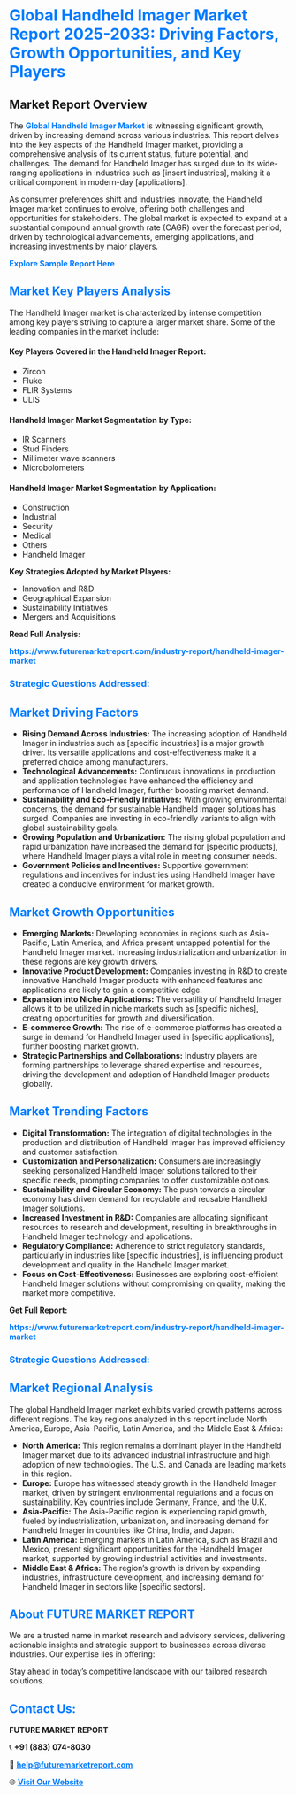 <h1 style="color: #007BFF;">Global Handheld Imager Market Report 2025-2033: Driving Factors, Growth Opportunities, and Key Players</h1>

<section id="overview">
<h2>Market Report Overview</h2>
<p>The <a href="https://www.futuremarketreport.com/industry-report/handheld-imager-market" style="color: #007BFF; text-decoration: none;"><strong>Global Handheld Imager Market</strong></a> is witnessing significant growth, driven by increasing demand across various industries. This report delves into the key aspects of the Handheld Imager market, providing a comprehensive analysis of its current status, future potential, and challenges. The demand for Handheld Imager has surged due to its wide-ranging applications in industries such as [insert industries], making it a critical component in modern-day [applications].</p>
<p>As consumer preferences shift and industries innovate, the Handheld Imager market continues to evolve, offering both challenges and opportunities for stakeholders. The global market is expected to expand at a substantial compound annual growth rate (CAGR) over the forecast period, driven by technological advancements, emerging applications, and increasing investments by major players.</p>
</section>

<section id="overview">
<p><a href="https://www.futuremarketreport.com/request-sample/reportId=120556" style="color: #007BFF; text-decoration: none;"><strong>Explore Sample Report Here</strong></a></p>
</section>

<section id="key-players">
<h2 style="color: #007BFF;">Market Key Players Analysis</h2>
<p>The Handheld Imager market is characterized by intense competition among key players striving to capture a larger market share. Some of the leading companies in the market include:</p>
<h4>Key Players Covered in the Handheld Imager Report:</h4>
<ul><li>Zircon</li><li>Fluke</li><li>FLIR Systems</li><li>ULIS</li></ul>
<h4>Handheld Imager Market Segmentation by Type:</h4>
<ul><li>IR Scanners</li><li>Stud Finders</li><li>Millimeter wave scanners</li><li>Microbolometers</li></ul>

<h4>Handheld Imager Market Segmentation by Application:</h4>
<ul><li>Construction</li><li>Industrial</li><li>Security</li><li>Medical</li><li>Others</li><li>Handheld Imager</li></ul>
<p><strong>Key Strategies Adopted by Market Players:</strong></p>
<ul>
<li>Innovation and R&D</li>
<li>Geographical Expansion</li>
<li>Sustainability Initiatives</li>
<li>Mergers and Acquisitions</li>
</ul>
</section>

<section>
<p><strong>Read Full Analysis: </strong></p><a href="https://www.futuremarketreport.com/industry-report/handheld-imager-market" style="color: #007BFF; text-decoration: none;"><strong>https://www.futuremarketreport.com/industry-report/handheld-imager-market</strong></a>
<h3 style="color: #007BFF;">Strategic Questions Addressed:</h3>
</section>

<section id="driving-factors">
<h2 style="color: #007BFF;">Market Driving Factors</h2>
<ul>
<li><strong>Rising Demand Across Industries:</strong> The increasing adoption of Handheld Imager in industries such as [specific industries] is a major growth driver. Its versatile applications and cost-effectiveness make it a preferred choice among manufacturers.</li>
<li><strong>Technological Advancements:</strong> Continuous innovations in production and application technologies have enhanced the efficiency and performance of Handheld Imager, further boosting market demand.</li>
<li><strong>Sustainability and Eco-Friendly Initiatives:</strong> With growing environmental concerns, the demand for sustainable Handheld Imager solutions has surged. Companies are investing in eco-friendly variants to align with global sustainability goals.</li>
<li><strong>Growing Population and Urbanization:</strong> The rising global population and rapid urbanization have increased the demand for [specific products], where Handheld Imager plays a vital role in meeting consumer needs.</li>
<li><strong>Government Policies and Incentives:</strong> Supportive government regulations and incentives for industries using Handheld Imager have created a conducive environment for market growth.</li>
</ul>
</section>

<section id="growth-opportunities">
<h2 style="color: #007BFF;">Market Growth Opportunities</h2>
<ul>
<li><strong>Emerging Markets:</strong> Developing economies in regions such as Asia-Pacific, Latin America, and Africa present untapped potential for the Handheld Imager market. Increasing industrialization and urbanization in these regions are key growth drivers.</li>
<li><strong>Innovative Product Development:</strong> Companies investing in R&D to create innovative Handheld Imager products with enhanced features and applications are likely to gain a competitive edge.</li>
<li><strong>Expansion into Niche Applications:</strong> The versatility of Handheld Imager allows it to be utilized in niche markets such as [specific niches], creating opportunities for growth and diversification.</li>
<li><strong>E-commerce Growth:</strong> The rise of e-commerce platforms has created a surge in demand for Handheld Imager used in [specific applications], further boosting market growth.</li>
<li><strong>Strategic Partnerships and Collaborations:</strong> Industry players are forming partnerships to leverage shared expertise and resources, driving the development and adoption of Handheld Imager products globally.</li>
</ul>
</section>

<section id="trending-factors">
<h2 style="color: #007BFF;">Market Trending Factors</h2>
<ul>
<li><strong>Digital Transformation:</strong> The integration of digital technologies in the production and distribution of Handheld Imager has improved efficiency and customer satisfaction.</li>
<li><strong>Customization and Personalization:</strong> Consumers are increasingly seeking personalized Handheld Imager solutions tailored to their specific needs, prompting companies to offer customizable options.</li>
<li><strong>Sustainability and Circular Economy:</strong> The push towards a circular economy has driven demand for recyclable and reusable Handheld Imager solutions.</li>
<li><strong>Increased Investment in R&D:</strong> Companies are allocating significant resources to research and development, resulting in breakthroughs in Handheld Imager technology and applications.</li>
<li><strong>Regulatory Compliance:</strong> Adherence to strict regulatory standards, particularly in industries like [specific industries], is influencing product development and quality in the Handheld Imager market.</li>
<li><strong>Focus on Cost-Effectiveness:</strong> Businesses are exploring cost-efficient Handheld Imager solutions without compromising on quality, making the market more competitive.</li>
</ul>
</section>

<section>
<p><strong>Get Full Report: </strong></p><a href="https://www.futuremarketreport.com/industry-report/handheld-imager-market" style="color: #007BFF; text-decoration: none;"><strong>https://www.futuremarketreport.com/industry-report/handheld-imager-market</strong></a>
<h3 style="color: #007BFF;">Strategic Questions Addressed:</h3>
</section>


<section id="regional-analysis">
<h2 style="color: #007BFF;">Market Regional Analysis</h2>
<p>The global Handheld Imager market exhibits varied growth patterns across different regions. The key regions analyzed in this report include North America, Europe, Asia-Pacific, Latin America, and the Middle East & Africa:</p>
<ul>
<li><strong>North America:</strong> This region remains a dominant player in the Handheld Imager market due to its advanced industrial infrastructure and high adoption of new technologies. The U.S. and Canada are leading markets in this region.</li>
<li><strong>Europe:</strong> Europe has witnessed steady growth in the Handheld Imager market, driven by stringent environmental regulations and a focus on sustainability. Key countries include Germany, France, and the U.K.</li>
<li><strong>Asia-Pacific:</strong> The Asia-Pacific region is experiencing rapid growth, fueled by industrialization, urbanization, and increasing demand for Handheld Imager in countries like China, India, and Japan.</li>
<li><strong>Latin America:</strong> Emerging markets in Latin America, such as Brazil and Mexico, present significant opportunities for the Handheld Imager market, supported by growing industrial activities and investments.</li>
<li><strong>Middle East & Africa:</strong> The region’s growth is driven by expanding industries, infrastructure development, and increasing demand for Handheld Imager in sectors like [specific sectors].</li>
</ul>
</section>

<footer>
<h2 style="color: #007BFF;">About FUTURE MARKET REPORT</h2>
<p>We are a trusted name in market research and advisory services, delivering actionable insights and strategic support to businesses across diverse industries. Our expertise lies in offering:</p>

<p>Stay ahead in today’s competitive landscape with our tailored research solutions.</p>

<h2 style="color: #007BFF;">Contact Us:</h2>
<p><strong>FUTURE MARKET REPORT</strong></p>
<p>📞 <strong>+91 (883) 074-8030</strong></p>
<p>📧 <strong><a href="mailto:help@futuremarketreport.com" style="color: #007BFF;">help@futuremarketreport.com</a></strong></p>
<p>🌐 <strong><a href="https://www.futuremarketreport.com/" style="color: #007BFF;">Visit Our Website</a></strong></p>
</footer>